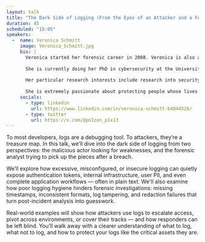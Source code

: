 ```yaml
---
layout: talk
title: "The Dark Side of Logging (From the Eyes of an Attacker and a Forensic Analyst)"
duration: 45
scheduled: "15:05"
speakers: 
  -  name: Veronica Schmitt
     image: Veronica_Schmitt.jpg
     bio: |
       Veronica started her forensic career in 2008. Veronica is also an assistant professor at Noroff University in Norway, where she replaced a warm climate with a more adventurous one. Veronica holds a Master in Science at Rhodes University in Information Security with a specialisation in the forensic analysis of malware. 
       
       She is currently doing her PhD in cybersecurity at the University of Plymouth in the UK.  Her PhD is about designing robust logs for medical devices. She prides herself on keeping patients safe, as this is something close to her heart (quite literally). She is also a cyborg, sporting an embedded medical device herself. She is also a DEF CON goon, and she is the founder of DC2751, and the OWASP Kristiansand project. She has a love for all things ransomware and understands the low level details forensically.
       
       Her particular research interests include research into security vulnerabilities in medical devices forming part of the Internet of Things, and how these could be exploited by malicious attackers, as well as what types of forensic artefacts could be identified from any attacks. She believes that incident response should be something that is continuously done and improved on. 
       
       She is extremely passionate about protecting people whose lives depend on these medical devices, and her passion led her to become a researcher within an MDM. She is also developing a digital forensics and incident response approach dealing specifically with implanted medical devices and medical devices installed within a healthcare setting. At her core, Veronica is a forensicator and hacker, in love with every bit, byte, and nibble of knowledge she has obtained. She has a strong belief that the o in logs stand for observability. Knowing what is a problem is half the battle won she believes.
     socials:
       - type: linkedin
         url: https://www.linkedin.com/in/veronica-schmitt-b4044526/
       - type: twitter
         url: https://x.com/@po1zon_p1x13
---
```

To most developers, logs are a debugging tool. To attackers, they’re a treasure map. In this talk, we’ll dive into the dark side of logging from two perspectives: the malicious actor looking for weaknesses, and the forensic analyst trying to pick up the pieces after a breach.

We’ll explore how excessive, misconfigured, or insecure logging can quietly expose authentication tokens, internal infrastructure, user PII, and even complete application workflows — often in plain text. We'll also examine how poor logging hygiene hinders forensic investigations: missing timestamps, inconsistent formats, log tampering, and redaction failures that turn post-incident analysis into guesswork.

Real-world examples will show how attackers use logs to escalate access, pivot across environments, or cover their tracks — and how responders can be left blind. You’ll walk away with a clearer understanding of what to log, what not to log, and how to protect your logs like the critical assets they are.